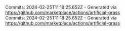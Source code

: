 Commits: 2024-02-25T11:18:25.652Z - Generated via https://github.com/marketplace/actions/artificial-grass
<br>
Commits: 2024-02-25T11:18:25.652Z - Generated via https://github.com/marketplace/actions/artificial-grass
<br>
